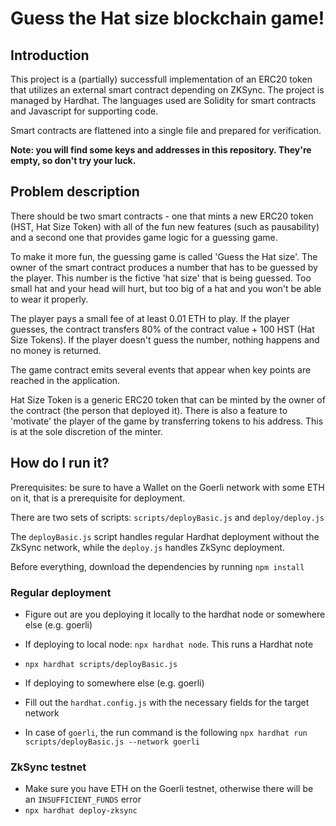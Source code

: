 # Guess the Hat size blockchain game!

## Introduction

This project is a (partially) successfull implementation of an ERC20 token
that utilizes an external smart contract depending on ZKSync. The project is managed by
Hardhat. The languages used are Solidity for smart contracts and Javascript for
supporting code.

Smart contracts are flattened into a single file and prepared for verification.

**Note: you will find some keys and addresses in this repository. They're empty,
so don't try your luck.**

## Problem description

There should be two smart contracts - one that mints a new ERC20 token (HST, 
Hat Size Token) with all
of the fun new features (such as pausability) and a second one that provides game
logic for a guessing game. 

To make it more fun, the guessing game is called 'Guess the Hat size'. The owner
of the smart contract produces a number that has to be guessed by the player.
This number is the fictive 'hat size' that is being guessed. Too small hat and
your head will hurt, but too big of a hat and you won't be able to wear it properly.


The player pays a small fee of at least 0.01 ETH to play. If the player guesses,
the contract transfers 80% of the contract value + 100 HST (Hat Size Tokens).
If the player doesn't guess the number, nothing happens and no money is returned.

The game contract emits several events that appear when key points are reached
in the application.

Hat Size Token is a generic ERC20 token that can be minted by the owner of the
contract (the person that deployed it). There is also a feature to 'motivate'
the player of the game by transferring tokens to his address. This is at the sole
discretion of the minter.

## How do I run it?

Prerequisites: be sure to have a Wallet on the Goerli network with some ETH on it,
that is a prerequisite for deployment.

There are two sets of scripts: `scripts/deployBasic.js` and `deploy/deploy.js`

The `deployBasic.js` script handles regular Hardhat deployment without the
ZkSync network, while the `deploy.js` handles ZkSync deployment.

Before everything, download the dependencies by running `npm install`

### Regular deployment

* Figure out are you deploying it locally to the hardhat node or somewhere else
(e.g. goerli)
* If deploying to local node: `npx hardhat node`. This runs a Hardhat note
* `npx hardhat scripts/deployBasic.js`

* If deploying to somewhere else (e.g. goerli)
* Fill out the `hardhat.config.js` with the necessary fields for the target network
* In case of `goerli`, the run command is the following `npx hardhat run scripts/deployBasic.js --network goerli`

### ZkSync testnet

* Make sure you have ETH on the Goerli testnet, otherwise there will be an 
`INSUFFICIENT_FUNDS` error
* `npx hardhat deploy-zksync`
